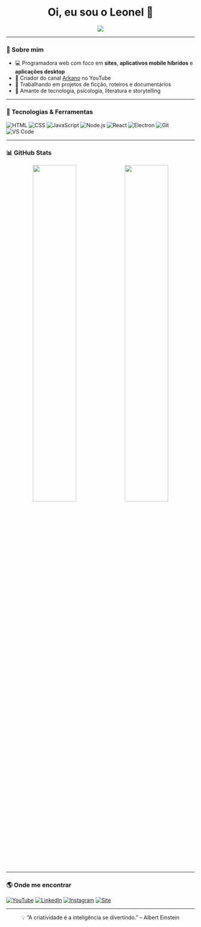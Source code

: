 <h1 align="center">Oi, eu sou o Leonel 👋</h1>

<p align="center">
  <img src="https://readme-typing-svg.herokuapp.com/?lines=Desenvolvedor+FullStack;Apaixonado+por+Tecnologia;Criador+de+Conteúdo;Bem-vindo+ao+meu+GitHub!&center=true&width=500&height=45">
</p>

---

### 🚀 Sobre mim

- 💻 Programadora web com foco em **sites**, **aplicativos mobile híbridos** e **aplicações desktop**
- 🎥 Criador do canal [Arkano](https://youtube.com/@Arkano) no YouTube
- 📖 Trabalhando em projetos de ficção, roteiros e documentários
- 🧠 Amante de tecnologia, psicologia, literatura e storytelling

---

### 🧰 Tecnologias & Ferramentas

![HTML](https://img.shields.io/badge/HTML5-E34F26?logo=html5&logoColor=fff&style=for-the-badge)
![CSS](https://img.shields.io/badge/CSS3-1572B6?logo=css3&logoColor=fff&style=for-the-badge)
![JavaScript](https://img.shields.io/badge/JavaScript-F7DF1E?logo=javascript&logoColor=000&style=for-the-badge)
![Node.js](https://img.shields.io/badge/Node.js-339933?logo=nodedotjs&logoColor=fff&style=for-the-badge)
![React](https://img.shields.io/badge/React-20232A?logo=react&logoColor=61DAFB&style=for-the-badge)
![Electron](https://img.shields.io/badge/Electron-2C2E3B?logo=electron&logoColor=9FEAF9&style=for-the-badge)
![Git](https://img.shields.io/badge/Git-F05032?logo=git&logoColor=fff&style=for-the-badge)
![VS Code](https://img.shields.io/badge/VS_Code-007ACC?logo=visual-studio-code&logoColor=fff&style=for-the-badge)

---

### 📊 GitHub Stats

<p align="center">
  <img src="https://github-readme-stats.vercel.app/api?username=SEU_USUARIO&show_icons=true&theme=radical&hide_border=true" width="48%" />
  <img src="https://github-readme-stats.vercel.app/api/top-langs/?username=SEU_USUARIO&layout=compact&theme=radical&hide_border=true" width="48%" />
</p>

---

### 🌎 Onde me encontrar

[![YouTube](https://img.shields.io/badge/YouTube-FF0000?style=for-the-badge&logo=youtube&logoColor=white)](https://youtube.com/@Arkano)
[![LinkedIn](https://img.shields.io/badge/LinkedIn-0A66C2?style=for-the-badge&logo=linkedin&logoColor=white)](https://www.linkedin.com/in/seu-usuario)
[![Instagram](https://img.shields.io/badge/Instagram-E4405F?style=for-the-badge&logo=instagram&logoColor=white)](https://instagram.com/seu_usuario)
[![Site](https://img.shields.io/badge/Portfolio-000000?style=for-the-badge&logo=About.me&logoColor=white)](https://seusite.com)

---

<p align="center">
  💡 “A criatividade é a inteligência se divertindo.” – Albert Einstein
</p>
